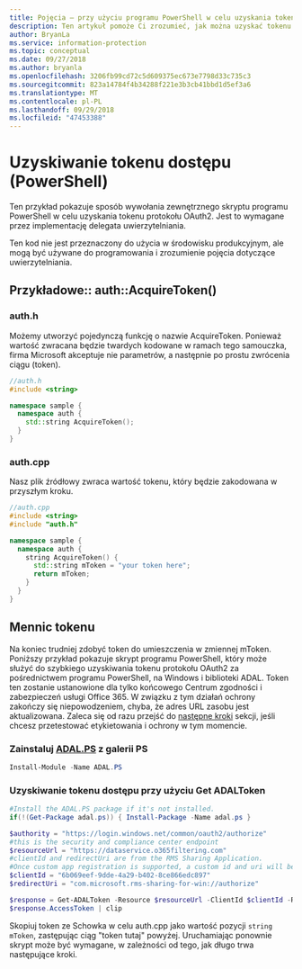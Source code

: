 ```yaml
---
title: Pojęcia — przy użyciu programu PowerShell w celu uzyskania tokenu dostępu.
description: Ten artykuł pomoże Ci zrozumieć, jak można uzyskać tokenu dostępu OAuth2 przy użyciu programu PowerShell. Jest to wymagane przez implementację delegata uwierzytelniania.
author: BryanLa
ms.service: information-protection
ms.topic: conceptual
ms.date: 09/27/2018
ms.author: bryanla
ms.openlocfilehash: 3206fb99cd72c5d609375ec673e7798d33c735c3
ms.sourcegitcommit: 823a14784f4b34288f221e3b3cb41bbd1d5ef3a6
ms.translationtype: MT
ms.contentlocale: pl-PL
ms.lasthandoff: 09/29/2018
ms.locfileid: "47453388"
---
```

# <a name="acquire-an-access-token-powershell"></a>Uzyskiwanie tokenu dostępu (PowerShell)

Ten przykład pokazuje sposób wywołania zewnętrznego skryptu programu PowerShell w celu uzyskania tokenu protokołu OAuth2. Jest to wymagane przez implementację delegata uwierzytelniania.

Ten kod nie jest przeznaczony do użycia w środowisku produkcyjnym, ale mogą być używane do programowania i zrozumienie pojęcia dotyczące uwierzytelniania. 

## <a name="sampleauthacquiretoken"></a>Przykładowe:: auth::AcquireToken()

### <a name="authh"></a>auth.h

Możemy utworzyć pojedynczą funkcję o nazwie AcquireToken. Ponieważ wartość zwracana będzie twardych kodowane w ramach tego samouczka, firma Microsoft akceptuje nie parametrów, a następnie po prostu zwrócenia ciągu (token).

```cpp
//auth.h
#include <string>

namespace sample {
  namespace auth {
    std::string AcquireToken();
  }
}
```

### <a name="authcpp"></a>auth.cpp

Nasz plik źródłowy zwraca wartość tokenu, który będzie zakodowana w przyszłym kroku.

```cpp
//auth.cpp
#include <string>
#include "auth.h"

namespace sample {
  namespace auth {
    string AcquireToken() {
      std::string mToken = "your token here";
      return mToken;
    }
  }
}
```

## <a name="mint-a-token"></a>Mennic tokenu

Na koniec trudniej zdobyć token do umieszczenia w zmiennej mToken. Poniższy przykład pokazuje skrypt programu PowerShell, który może służyć do szybkiego uzyskiwania tokenu protokołu OAuth2 za pośrednictwem programu PowerShell, na Windows i biblioteki ADAL. Token ten zostanie ustanowione dla tylko końcowego Centrum zgodności i zabezpieczeń usługi Office 365. W związku z tym działań ochrony zakończy się niepowodzeniem, chyba, że adres URL zasobu jest aktualizowana. Zaleca się od razu przejść do [następne kroki](#next-steps) sekcji, jeśli chcesz przetestować etykietowania i ochrony w tym momencie.

### <a name="install-adalpshttpswwwpowershellgallerycompackagesadalps31942-from-ps-gallery"></a>Zainstaluj [ADAL.PS](https://www.powershellgallery.com/packages/ADAL.PS/3.19.4.2) z galerii PS

```PowerShell
Install-Module -Name ADAL.PS
```

### <a name="use-get-adaltoken-to-obtain-the-access-token"></a>Uzyskiwanie tokenu dostępu przy użyciu Get ADALToken

```PowerShell
#Install the ADAL.PS package if it's not installed.
if(!(Get-Package adal.ps)) { Install-Package -Name adal.ps }

$authority = "https://login.windows.net/common/oauth2/authorize" 
#this is the security and compliance center endpoint
$resourceUrl = "https://dataservice.o365filtering.com"
#clientId and redirectUri are from the RMS Sharing Application. 
#Once custom app registration is supported, a custom id and uri will be required. 
$clientId = "6b069eef-9dde-4a29-b402-8ce866edc897"
$redirectUri = "com.microsoft.rms-sharing-for-win://authorize"

$response = Get-ADALToken -Resource $resourceUrl -ClientId $clientId -RedirectUri $redirectUri -Authority $authority -PromptBehavior:Always
$response.AccessToken | clip
```

Skopiuj token ze Schowka w celu auth.cpp jako wartość pozycji `string mToken`, zastępując ciąg "token tutaj" powyżej. Uruchamiając ponownie skrypt może być wymagane, w zależności od tego, jak długo trwa następujące kroki.


